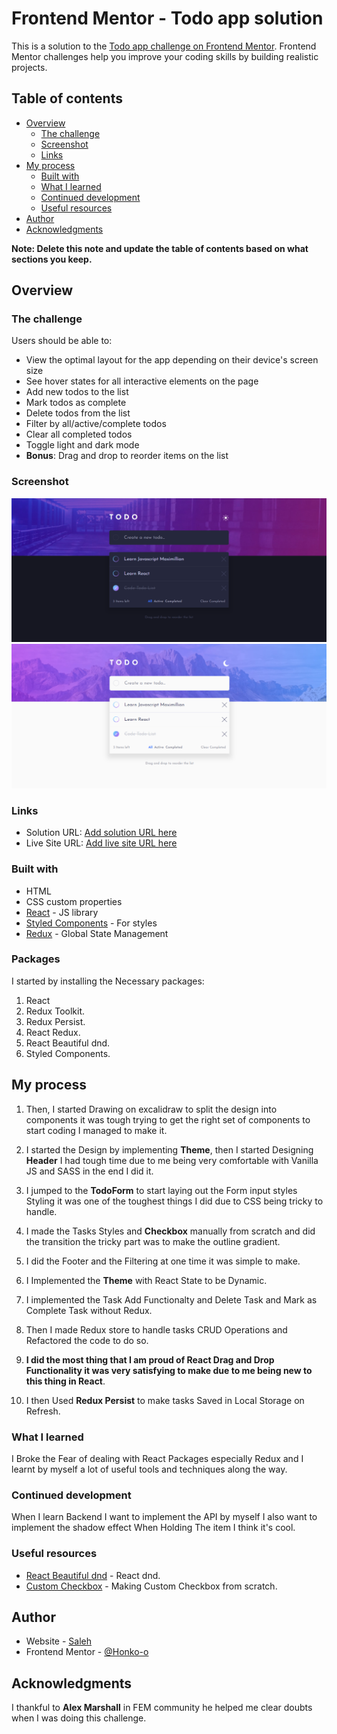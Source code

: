 # Frontend Mentor - Todo app solution

This is a solution to the [Todo app challenge on Frontend Mentor](https://www.frontendmentor.io/challenges/todo-app-Su1_KokOW). Frontend Mentor challenges help you improve your coding skills by building realistic projects.

## Table of contents

-   [Overview](#overview)
    -   [The challenge](#the-challenge)
    -   [Screenshot](#screenshot)
    -   [Links](#links)
-   [My process](#my-process)
    -   [Built with](#built-with)
    -   [What I learned](#what-i-learned)
    -   [Continued development](#continued-development)
    -   [Useful resources](#useful-resources)
-   [Author](#author)
-   [Acknowledgments](#acknowledgments)

**Note: Delete this note and update the table of contents based on what sections you keep.**

## Overview

### The challenge

Users should be able to:

-   View the optimal layout for the app depending on their device's screen size
-   See hover states for all interactive elements on the page
-   Add new todos to the list
-   Mark todos as complete
-   Delete todos from the list
-   Filter by all/active/complete todos
-   Clear all completed todos
-   Toggle light and dark mode
-   **Bonus**: Drag and drop to reorder items on the list

### Screenshot

![](./screenshot-1.PNG)
![](./screenshot-2.PNG)

### Links

-   Solution URL: [Add solution URL here](https://your-solution-url.com)
-   Live Site URL: [Add live site URL here](https://your-live-site-url.com)

### Built with

-   HTML
-   CSS custom properties
-   [React](https://reactjs.org/) - JS library
-   [Styled Components](https://styled-components.com/) - For styles
-   [Redux](https://react-redux.js.org/) - Global State Management

### Packages

I started by installing the Necessary packages:

1. React
2. Redux Toolkit.
3. Redux Persist.
4. React Redux.
5. React Beautiful dnd.
6. Styled Components.

## My process

1. Then, I started Drawing on excalidraw to split the design into components
   it was tough trying to get the right set of components to start coding
   I managed to make it.

2. I started the Design by implementing **Theme**, then
   I started Designing **Header** I had tough time due to me
   being very comfortable with Vanilla JS and SASS in the end I did it.

3. I jumped to the **TodoForm** to start laying out the Form input styles
   Styling it was one of the toughest things I did due to CSS being tricky
   to handle.

4. I made the Tasks Styles and **Checkbox** manually from scratch and did the transition
   the tricky part was to make the outline gradient.

5. I did the Footer and the Filtering at one time it was simple to make.

6. I Implemented the **Theme** with React State to be Dynamic.

7. I implemented the Task Add Functionalty and Delete Task and Mark as Complete Task without Redux.

8. Then I made Redux store to handle tasks CRUD Operations and Refactored the code to do so.

9. **I did the most thing that I am proud of React Drag and Drop Functionality it was
   very satisfying to make due to me being new to this thing in React**.

10. I then Used **Redux Persist** to make tasks Saved in Local Storage on Refresh.

### What I learned

I Broke the Fear of dealing with React Packages especially Redux
and I learnt by myself a lot of useful tools and techniques along the way.

### Continued development

When I learn Backend I want to implement the API by myself
I also want to implement the shadow effect When Holding
The item I think it's cool.

### Useful resources

-   [React Beautiful dnd](https://github.com/atlassian/react-beautiful-dnd) - React dnd.
-   [Custom Checkbox](https://moderncss.dev/pure-css-custom-checkbox-style/) - Making Custom Checkbox from scratch.

## Author

-   Website - [Saleh](https://honko-o.github.io/FEM-TodoList/)
-   Frontend Mentor - [@Honko-o](https://www.frontendmentor.io/profile/Honko-o)

## Acknowledgments

I thankful to **Alex Marshall** in FEM community he helped me clear doubts when I was doing this challenge.
